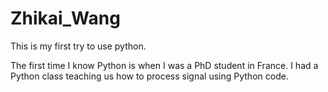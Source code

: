 # Zhikai_Wang
This is my first try to use python. 

The first time I know Python is when I was a PhD student in France. I had a Python class teaching us how to process signal using Python code.

